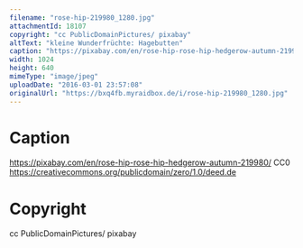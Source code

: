 ```yaml
---
filename: "rose-hip-219980_1280.jpg"
attachmentId: 18107
copyright: "cc PublicDomainPictures/ pixabay"
altText: "kleine Wunderfrüchte: Hagebutten"
caption: "https://pixabay.com/en/rose-hip-rose-hip-hedgerow-autumn-219980/\nCC0\nhttps://creativecommons.org/publicdomain/zero/1.0/deed.de"
width: 1024
height: 640
mimeType: "image/jpeg"
uploadDate: "2016-03-01 23:57:08"
originalUrl: "https://bxq4fb.myraidbox.de/i/rose-hip-219980_1280.jpg"
---
```


# Caption

https://pixabay.com/en/rose-hip-rose-hip-hedgerow-autumn-219980/
CC0
https://creativecommons.org/publicdomain/zero/1.0/deed.de

# Copyright

cc PublicDomainPictures/ pixabay
